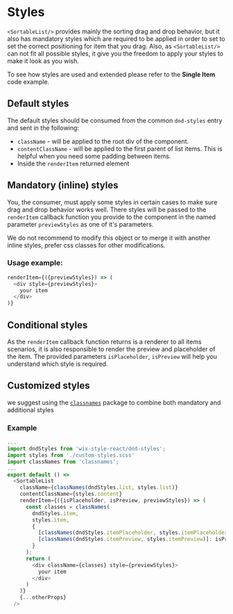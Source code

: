 # Styles
`<SortableList/>` provides mainly the sorting drag and drop behavior, but it also has mandatory styles which are required to be applied in order to set to set the correct positioning for item that you drag.
Also, as `<SortableList/>` can not fit all possible styles, it give you the freedom to apply your styles to make it look as you wish.

  To see how styles are used and extended please refer to the **Single Item** code example.

## Default styles
The default styles should be consumed from the common `dnd-styles` entry and sent in the following:
* `className` - will be applied to the root div of the component.
* `contentClassName` - will be applied to the first parent of list items. This is helpful when you need some padding between items.
* Inside the `renderItem` returned element

## Mandatory (inline) styles
You, the consumer, must apply some styles in certain cases to make sure drag and drop behavior works well.
There styles will be passed to the `renderItem` callback function you provide to the component in the named parameter `previewStyles` as one of it's parameters.

We do not recommend to modify this object or to merge it with another inline styles, prefer css classes for other modifications.

### Usage example:
```js
renderItem={({previewStyles}) => (
  <div style={previewStyles}>
    your item
  </div>
)}
```

## Conditional styles
As the `renderItem` callback function returns is a renderer to all items scenarios, it is also responsible to render the preview and placeholder of the item.
The provided parameters `isPlaceholder`, `isPreview` will help you understand which style is required.

## Customized styles
we suggest using the [`classnames`](https://github.com/JedWatson/classnames) package to combine both mandatory and additional styles

### Example
```js
...
import dndStyles from 'wix-style-react/dnd-styles';
import styles from './custom-styles.scss'
import classNames from 'classnames';
...
export default () =>
  <SortableList
    className={classNames(dndStyles.list, styles.list)}
    contentClassName={styles.content}
    renderItem={({isPlaceholder, isPreview, previewStyles}) => (
      const classes = classNames(
        dndStyles.item,
        styles.item,
        {
          [classNames(dndStyles.itemPlaceholder, styles.itemPlaceholder)]: isPlaceholder,
          [classNames(dndStyles.itemPreview, styles.itemPreview)]: isPreview
        }
      );
      return (
        <div className={classes} style={previewStyles}>
          your item
        </div>
      )
    )}
    {...otherProps}
  />
```
